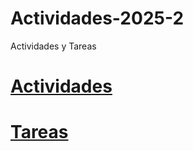 # Actividades-2025-2
Actividades y Tareas 

# [Actividades](./Actividades/README.md)
# [Tareas](./Tareas/README.md)